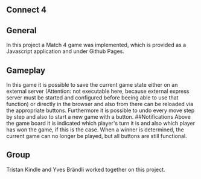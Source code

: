 ## Connect 4
## General
In this project a Match 4 game was implemented, which is provided as a Javascript application and under Github Pages. 
## Gameplay
In this game it is possible to save the current game state either on an external server (Attention: not executable here, because external express server must be
started and configured before beeing able to use that function) or directly in the browser and also from there can be reloaded via the appropriate
buttons. Furthermore it is possible to undo every move step by step and also to start a new game with a button.
##Notifications
Above the game board it is indicated which player's turn it is and also which player has won the game, if this is the case.
When a winner is determined, the current game can no longer be played, but all buttons are still functional.
## Group
Tristan Kindle and Yves Brändli worked together on this project.
